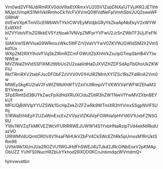 Vm0wd2VFNUdiRmRXV0doVllteEtXRmxVU205V1ZsbDNXa1JTVjJKR2JETlhh
MUpUVmpKS1NHVkliRmhoCk1VcFVXVmQ0WVdNeFpIVmhSbVJUQ2sweWFGRlhW
bVEwVXpKTmVGcElWbWhTYkhCWVEyMVdjbGRyYkZkaApNbEkyV2xWYWExWXhT
blZVYldoVFlsZG9kbEV5YzNoak1VNVpZMFprYVFwU2JrSnZWbTF3UjJFeFNu
SlAKVm1SWVlsaG9WRmxzWkc5WFZrVjVaVVYwV0ZKVWJGWldSM2h2Vm5kd1Ux
WXpZM2RXYlhoVFVqSkZlRmRZCmFGWUtZbXhhVkZsclpGTmpSbHB4VTIwNWEw
MVZWalZhVldSSFlXMUtWbUo2U2xaaVdHaDJXVlZHZDFSdApTbGhoUkZKWFlU
RktTRmRXV2tabFJscDFDbFZzVVV0V01HUlRZMnhXY1ZSc1RsZFdiRnA2Vm0w
MWEySkgKU2taV2FsWlZWbXhWTVZsVVJtRmpiVTVKWVVaYWFWZEhaM3BYVmxw
SFpERmtSd3BUYkZwcFpXdHdXRlJXClduZGtiR3hZWTNwV1YwMVZXbnBEYkU1
MFlUQjBWVlpYYUZSWk1GcHpZekZrZFZwRk9WTmlXR2hYVmxSSgpNVlF5Ulhj
S1RWaEthbEpYZUZaWmExcExZVVpzVlZKdVpFOWhla1pHV1d0V1UxbFZNSGRU
YWs1WVZqTkMKVEZWcVFURlRRWEJUWW14S1YxbHNaRzlpTVd4ekNtRkdUazVO
UlRWMVdUQmtOR0V4V1hsaFNHUkVZbFV4Ck5WcEZhRk5pUmxsM1RrUktSRm96
UVhkWk1XUnJUa2ROZVU1WGJHdFhSWEJ4UTJkd2JRcGlNbEoxV2pKMApObUZZ
YUhFS0NucHRZblJrYkhod2RXOD0KCnJnbmdqcWVmdmQ=

hjmvwvatbn